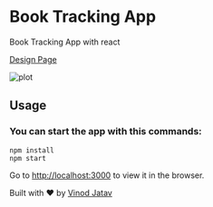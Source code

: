 # Book Tracking App
Book Tracking App with react

[Design Page](https://drive.google.com/file/d/152S5o76q1t8gUhQxguO7aLFykcoBqOEw/view?usp=sharing)

![plot](https://drive.google.com/file/d/152S5o76q1t8gUhQxguO7aLFykcoBqOEw/view?usp=sharing)

## Usage

### You can start the app with this commands:
```
npm install
npm start

```

Go to [http://localhost:3000](http://localhost:3000) to view it in the browser.

Built with ♥ by [Vinod Jatav](https://vinodjatav.tech/)
 

